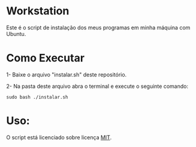# Workstation
Este é o script de instalação dos meus programas em minha máquina com Ubuntu.

# Como Executar

1- Baixe o arquivo "instalar.sh" deste repositório.

2- Na pasta deste arquivo abra o terminal e execute o seguinte comando: 

```
sudo bash ./instalar.sh
```
# Uso:

O script está licenciado sobre licença [MIT](https://github.com/Henriquemcc/Workstation_com_Ubuntu/blob/master/LICENSE).
